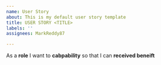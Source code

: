 ```yaml
---
name: User Story
about: This is my default user story template
title: USER STORY <TITLE>
labels: ''
assignees: MarkReddy87

---
```


As a **role** I want to **cabpability**  so that I can **received beneift**
